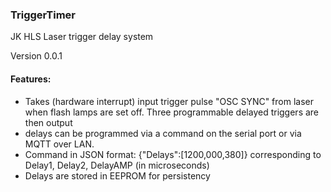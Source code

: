 ### TriggerTimer
JK HLS Laser trigger delay system

Version 0.0.1

#### Features: 

* Takes (hardware interrupt) input trigger pulse "OSC SYNC" from laser when flash lamps are set off. Three programmable delayed triggers are then output 
* delays can be programmed via a command on the serial port or via MQTT over LAN. 
* Command in JSON format: {"Delays":[1200,000,380]} corresponding to Delay1, Delay2, DelayAMP (in microseconds) 
* Delays are stored in EEPROM for persistency
